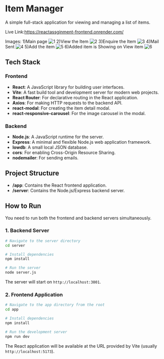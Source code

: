 # Item Manager

A simple full-stack application for viewing and managing a list of items.

Live Link:https://reactassginment-frontend.onrender.com/

Images:
1)Main page 
![1](https://github.com/user-attachments/assets/b07c5061-b652-4eb3-bbaf-faea6f104212)
2)View the Item
![2](https://github.com/user-attachments/assets/c120f274-95a3-4f4b-8c1b-11a04e9f39fc)
3)Enquire the Item
![3](https://github.com/user-attachments/assets/55398c10-4d05-490a-97de-43b57816c89f)
4)Mail Sent 
![4](https://github.com/user-attachments/assets/ecbd092f-df04-4ebd-975a-e98fb73c24a0)
5)Add the item
![5](https://github.com/user-attachments/assets/a3113053-58f3-4508-954c-83ce786da9e1)
6)Added item is Showing on View item
![6](https://github.com/user-attachments/assets/6dc37f67-99ca-4ec7-80a8-7873a9432564)



## Tech Stack

### Frontend
- **React**: A JavaScript library for building user interfaces.
- **Vite**: A fast build tool and development server for modern web projects.
- **React Router**: For declarative routing in the React application.
- **Axios**: For making HTTP requests to the backend API.
- **react-modal**: For creating the item detail modal.
- **react-responsive-carousel**: For the image carousel in the modal.

### Backend
- **Node.js**: A JavaScript runtime for the server.
- **Express**: A minimal and flexible Node.js web application framework.
- **lowdb**: A small local JSON database.
- **cors**: For enabling Cross-Origin Resource Sharing.
- **nodemailer**: For sending emails.

## Project Structure

- **/app**: Contains the React frontend application.
- **/server**: Contains the Node.js/Express backend server.

## How to Run

You need to run both the frontend and backend servers simultaneously.

### 1. Backend Server

```bash
# Navigate to the server directory
cd server

# Install dependencies
npm install

# Run the server
node server.js
```
The server will start on `http://localhost:3001`.

### 2. Frontend Application

```bash
# Navigate to the app directory from the root
cd app

# Install dependencies
npm install

# Run the development server
npm run dev
```
The React application will be available at the URL provided by Vite (usually `http://localhost:5173`).

